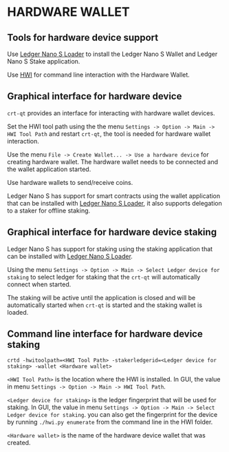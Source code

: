 HARDWARE WALLET
====================

## Tools for hardware device support

Use [Ledger Nano S Loader](https://github.com/crowntium/crt-ledger-loader/releases) to install the Ledger Nano S Wallet and Ledger Nano S Stake application.

Use [HWI](https://github.com/crowntium/HWI) for command line interaction with the Hardware Wallet.

## Graphical interface for hardware device

`crt-qt` provides an interface for interacting with hardware wallet devices.

Set the HWI tool path using the the menu `Settings -> Option -> Main -> HWI Tool Path` and restart `crt-qt`, the tool is needed for hardware wallet interaction.

Use the menu `File -> Create Wallet... -> Use a hardware device` for creating hardware wallet. The hardware wallet needs to be connected and the wallet application started.

Use hardware wallets to send/receive coins.

Ledger Nano S has support for smart contracts using the wallet application that can be installed with [Ledger Nano S Loader](https://github.com/crowntium/crt-ledger-loader/releases), it also supports delegation to a staker for offline staking.

## Graphical interface for hardware device staking

Ledger Nano S has support for staking using the staking application that can be installed with [Ledger Nano S Loader](https://github.com/crowntium/crt-ledger-loader/releases).

Using the menu `Settings -> Option -> Main -> Select Ledger device for staking` to select ledger for staking that the `crt-qt` will automatically connect when started.

The staking will be active until the application is closed and will be automatically started when `crt-qt` is started and the staking wallet is loaded.

## Command line interface for hardware device staking

`crtd -hwitoolpath=<HWI Tool Path> -stakerledgerid=<Ledger device for staking> -wallet <Hardware wallet>`

`<HWI Tool Path>` is the location where the HWI is installed. In GUI, the value in menu `Settings -> Option -> Main -> HWI Tool Path`.

`<Ledger device for staking>` is the ledger fingerprint that will be used for staking. In GUI, the value in menu `Settings -> Option -> Main -> Select Ledger device for staking`. you can also get the fingerprint for the device by running `./hwi.py enumerate` from the command line in the HWI folder.

`<Hardware wallet>` is the name of the hardware device wallet that was created.

